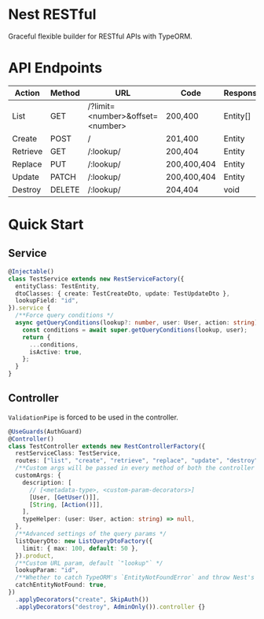 # Nest RESTful

Graceful flexible builder for RESTful APIs with TypeORM.

# API Endpoints

| Action   | Method | URL                                  | Code        | Response |
| -------- | ------ | ------------------------------------ | ----------- | -------- |
| List     | GET    | /?limit=\<number\>&offset=\<number\> | 200,400     | Entity[] |
| Create   | POST   | /                                    | 201,400     | Entity   |
| Retrieve | GET    | /:lookup/                            | 200,404     | Entity   |
| Replace  | PUT    | /:lookup/                            | 200,400,404 | Entity   |
| Update   | PATCH  | /:lookup/                            | 200,400,404 | Entity   |
| Destroy  | DELETE | /:lookup/                            | 204,404     | void     |

# Quick Start

## Service

```ts
@Injectable()
class TestService extends new RestServiceFactory({
  entityClass: TestEntity,
  dtoClasses: { create: TestCreateDto, update: TestUpdateDto },
  lookupField: "id",
}).service {
  /**Force query conditions */
  async getQueryConditions(lookup?: number, user: User, action: string) {
    const conditions = await super.getQueryConditions(lookup, user);
    return {
      ...conditions,
      isActive: true,
    };
  }
}
```

## Controller

`ValidationPipe` is forced to be used in the controller.

```ts
@UseGuards(AuthGuard)
@Controller()
class TestController extends new RestControllerFactory({
  restServiceClass: TestService,
  routes: ["list", "create", "retrieve", "replace", "update", "destroy"],
  /**Custom args will be passed in every method of both the controller and the service */
  customArgs: {
    description: [
      // [<metadata-type>, <custom-param-decorators>]
      [User, [GetUser()]],
      [String, [Action()]],
    ],
    typeHelper: (user: User, action: string) => null,
  },
  /**Advanced settings of the query params */
  listQueryDto: new ListQueryDtoFactory({
    limit: { max: 100, default: 50 },
  }).product,
  /**Custom URL param, default `"lookup"` */
  lookupParam: "id",
  /**Whether to catch TypeORM's `EntityNotFoundError` and throw Nest's `NotFoundException` instead, default `true` */
  catchEntityNotFound: true,
})
  .applyDecorators("create", SkipAuth())
  .applyDecorators("destroy", AdminOnly()).controller {}
```
